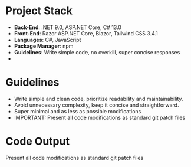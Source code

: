 ﻿# Project Stack

- **Back-End**: .NET 9.0, ASP.NET Core, C# 13.0
- **Front-End**: Razor ASP.NET Core, Blazor, Tailwind CSS 3.4.1
- **Languages**: C#, JavaScript
- **Package Manager**: npm
- **Guidelines**: Write simple code, no overkill, super concise responses
-

# Guidelines

- Write simple and clean code, prioritize readability and maintainability.
- Avoid unnecessary complexity, keep it concise and straightforward.
- Super minimal and as less as possible modifications
- IMPORTANT: Present all code modifications as standard git patch files

# Code Output

Present all code modifications as standard git patch files